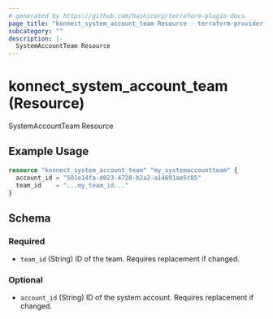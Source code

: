 ```yaml
---
# generated by https://github.com/hashicorp/terraform-plugin-docs
page_title: "konnect_system_account_team Resource - terraform-provider-konnect"
subcategory: ""
description: |-
  SystemAccountTeam Resource
---
```


# konnect_system_account_team (Resource)

SystemAccountTeam Resource

## Example Usage

```terraform
resource "konnect_system_account_team" "my_systemaccountteam" {
  account_id = "501e14fa-d023-4728-b2a2-a14691ae5c05"
  team_id    = "...my_team_id..."
}
```

<!-- schema generated by tfplugindocs -->
## Schema

### Required

- `team_id` (String) ID of the team. Requires replacement if changed.

### Optional

- `account_id` (String) ID of the system account. Requires replacement if changed.
